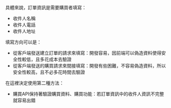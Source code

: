 具體來說，訂單資訊是需要購買者填寫：
- 收件人名稱
- 收件人電話
- 收件人地址


填寫方向可以是：
- 從客戶端發送建立訂單的請求來填寫：開發容易，因前端可以偽造資料使得安全性較低，且多花成本去驗證
- 從客戶端發送的購買請求來間接填寫：開發有些困難，不容易偽造資料，所以安全性較高，且不必多花時間去驗證


在這裡決定使用第二種方法：
- 購買API保持著驗證購買資料、購買功能：若訂單資訊中的收件人資訊不完整就容易出錯